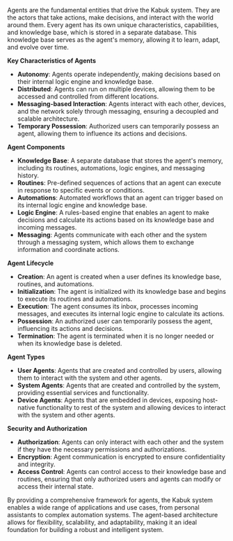 Agents are the fundamental entities that drive the Kabuk system. They are the actors that take actions, make decisions, and interact with the world around them. Every agent has its own unique characteristics, capabilities, and knowledge base, which is stored in a separate database. This knowledge base serves as the agent's memory, allowing it to learn, adapt, and evolve over time.

**Key Characteristics of Agents**

- **Autonomy**: Agents operate independently, making decisions based on their internal logic engine and knowledge base.
- **Distributed**: Agents can run on multiple devices, allowing them to be accessed and controlled from different locations.
- **Messaging-based Interaction**: Agents interact with each other, devices, and the network solely through messaging, ensuring a decoupled and scalable architecture.
- **Temporary Possession**: Authorized users can temporarily possess an agent, allowing them to influence its actions and decisions.

**Agent Components**

- **Knowledge Base**: A separate database that stores the agent's memory, including its routines, automations, logic engines, and messaging history.
- **Routines**: Pre-defined sequences of actions that an agent can execute in response to specific events or conditions.
- **Automations**: Automated workflows that an agent can trigger based on its internal logic engine and knowledge base.
- **Logic Engine**: A rules-based engine that enables an agent to make decisions and calculate its actions based on its knowledge base and incoming messages.
- **Messaging**: Agents communicate with each other and the system through a messaging system, which allows them to exchange information and coordinate actions.

**Agent Lifecycle**

- **Creation**: An agent is created when a user defines its knowledge base, routines, and automations.
- **Initialization**: The agent is initialized with its knowledge base and begins to execute its routines and automations.
- **Execution**: The agent consumes its inbox, processes incoming messages, and executes its internal logic engine to calculate its actions.
- **Possession**: An authorized user can temporarily possess the agent, influencing its actions and decisions.
- **Termination**: The agent is terminated when it is no longer needed or when its knowledge base is deleted.

**Agent Types**

- **User Agents**: Agents that are created and controlled by users, allowing them to interact with the system and other agents.
- **System Agents**: Agents that are created and controlled by the system, providing essential services and functionality.
- **Device Agents**: Agents that are embedded in devices, exposing host-native functionality to rest of the system and allowing devices to interact with the system and other agents.

**Security and Authorization**

- **Authorization**: Agents can only interact with each other and the system if they have the necessary permissions and authorizations.
- **Encryption**: Agent communication is encrypted to ensure confidentiality and integrity.
- **Access Control**: Agents can control access to their knowledge base and routines, ensuring that only authorized users and agents can modify or access their internal state.

By providing a comprehensive framework for agents, the Kabuk system enables a wide range of applications and use cases, from personal assistants to complex automation systems. The agent-based architecture allows for flexibility, scalability, and adaptability, making it an ideal foundation for building a robust and intelligent system.